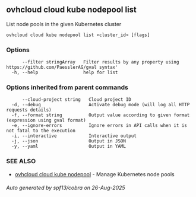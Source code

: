 ## ovhcloud cloud kube nodepool list

List node pools in the given Kubernetes cluster

```
ovhcloud cloud kube nodepool list <cluster_id> [flags]
```

### Options

```
      --filter stringArray   Filter results by any property using https://github.com/PaesslerAG/gval syntax'
  -h, --help                 help for list
```

### Options inherited from parent commands

```
      --cloud-project string   Cloud project ID
  -d, --debug                  Activate debug mode (will log all HTTP requests details)
  -f, --format string          Output value according to given format (expression using gval format)
  -e, --ignore-errors          Ignore errors in API calls when it is not fatal to the execution
  -i, --interactive            Interactive output
  -j, --json                   Output in JSON
  -y, --yaml                   Output in YAML
```

### SEE ALSO

* [ovhcloud cloud kube nodepool](ovhcloud_cloud_kube_nodepool.md)	 - Manage Kubernetes node pools

###### Auto generated by spf13/cobra on 26-Aug-2025
